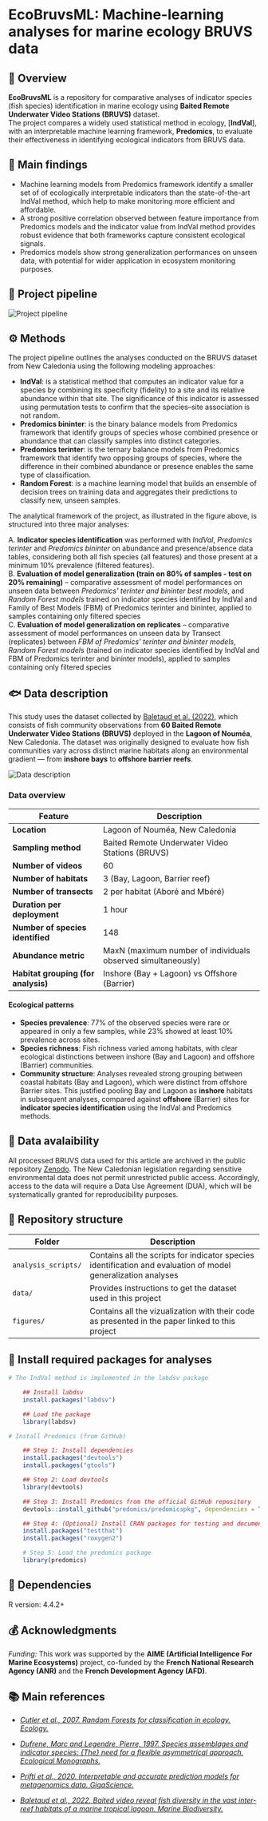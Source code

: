 # EcoBruvsML: Machine-learning analyses for marine ecology BRUVS data

## 🧭 Overview

**EcoBruvsML** is a repository for comparative analyses of indicator species (fish species) identification in marine ecology using **Baited Remote Underwater Video  Stations (BRUVS)** dataset.  
The project compares a widely used statistical method in ecology, [**IndVal**], with an interpretable machine learning framework, **Predomics**, to evaluate their effectiveness in identifying ecological indicators from BRUVS data.


## 🌟 Main findings
- Machine learning models from Predomics framework identify a smaller set of of ecologically interpretable indicators than the state-of-the-art IndVal method, which help to make monitoring  more efficient and affordable.
- A strong positive correlation observed between feature importance from Predomics models and the indicator value from IndVal method provides robust evidence that both frameworks capture consistent ecological signals.
- Predomics models show strong generalization performances on unseen data, with potential for wider application in ecosystem monitoring purposes.


## 🔄 Project pipeline 

![Project pipeline](figures/Figure2/Figure2.svg)

## ⚙️ Methods

The project pipeline outlines the analyses conducted on the BRUVS dataset from New Caledonia using the following modeling approaches:

- **IndVal**: is a statistical method that computes an indicator value for a species by combining its specificity (fidelity) to a site and its relative abundance within that site. The significance of this indicator is assessed using permutation tests to confirm that the species–site association is not random.
- **Predomics bininter**: is the binary balance models from Predomics framework that identify groups of species whose combined presence or abundance that can classify samples into distinct categories. 
- **Predomics terinter**: is the ternary balance models from Predomics framework that identify two opposing groups of species, where the difference in their combined abundance or presence enables the same type of classification.
- **Random Forest**: is a machine learning model that builds an ensemble of decision trees on training data and aggregates their predictions to classify new, unseen samples.

The analytical framework of the project, as illustrated in the figure above, is structured into three major analyses:

A. **Indicator species identification** was performed with *IndVal*, *Predomics terinter* and *Predomics bininter* on abundance and presence/absence data tables, considering both all fish species (all features) and those present at a minimum 10\% prevalence (filtered features).  
B. **Evaluation of model generalization (train on 80% of samples - test on 20% remaining)** – comparative assessment of model performances on unseen data between *Predomics' terinter and bininter best models*, and *Random Forest models* trained on indicator species identified by IndVal and  Family of Best Models  (FBM) of Predomics terinter and bininter, applied to samples containing only filtered species  
C. **Evaluation of model generalization on replicates** – comparative assessment of model performances on unseen data by Transect (replicates) between *FBM of Predomics' terinter and bininter models*, *Random Forest model*s (trained on indicator species identified by IndVal and FBM of Predomics terinter and bininter models), applied to samples containing only filtered species

## 🐟 Data description

This study uses the dataset collected by [Baletaud et al. (2022)](https://link.springer.com/10.1007/s12526-021-01251-3), which consists of fish community observations from **60 Baited Remote Underwater Video Stations (BRUVS)** deployed in the **Lagoon of Nouméa**, New Caledonia. The dataset was originally designed to evaluate how fish communities vary across distinct marine habitats along an environmental gradient — from **inshore bays** to **offshore barrier reefs**.

![Data description](figures/Figure1/Figure1.svg)

### Data overview

| **Feature** | **Description** |
|--------------|-----------------|
| **Location** | Lagoon of Nouméa, New Caledonia |
| **Sampling method** | Baited Remote Underwater Video Stations (BRUVS) |
| **Number of videos** | 60 |
| **Number of habitats** | 3 (Bay, Lagoon, Barrier reef) |
| **Number of transects** | 2 per habitat (Aboré and Mbéré) |
| **Duration per deployment** | 1 hour |
| **Number of species identified** | 148 |
| **Abundance metric** | MaxN (maximum number of individuals observed simultaneously) |
| **Habitat grouping (for analysis)** | Inshore (Bay + Lagoon) vs Offshore (Barrier) |

#### Ecological patterns
- **Species prevalence**: 77% of the observed species were rare or appeared in only a few samples, while 23% showed at least 10% prevalence across sites.  
- **Species richness**: Fish richness varied among habitats, with clear ecological distinctions between inshore (Bay and Lagoon) and offshore (Barrier) communities.  
- **Community structure**: Analyses revealed strong grouping between coastal habitats (Bay and Lagoon), which were distinct from offshore Barrier sites. This justified pooling Bay and Lagoon as **inshore** habitats in subsequent analyses, compared against **offshore** (Barrier) sites for **indicator species identification** using the IndVal and Predomics methods.



## 💾 Data avalaibility 
All processed BRUVS data used for this article are archived in the public repository [Zenodo](https://doi.org/10.5281/zenodo.17283719). The New Caledonian legislation regarding sensitive environmental data does not permit unrestricted public access. Accordingly, access to the data will require a Data Use Agreement (DUA), which will be systematically granted for reproducibility purposes.



## 📁 Repository structure

| Folder | Description |
|--------|--------------|
| `analysis_scripts/` | Contains all the scripts for indicator species identification and evaluation of model generalization analyses |
| `data/` | Provides instructions to get the dataset used in this project |
| `figures/` | Contains all the vizualization with their code as presented in the paper linked to this project |

## 🧩 Install required packages for analyses
```r
# The IndVal method is implemented in the labdsv package

    ## Install labdsv
    install.packages("labdsv")

    ## Load the package
    library(labdsv)

# Install Predomics (from GitHub)

    ## Step 1: Install dependencies
    install.packages("devtools")
    install.packages("gtools")

    ## Step 2: Load devtools
    library(devtools)

    ## Step 3: Install Predomics from the official GitHub repository
    devtools::install_github("predomics/predomicspkg", dependencies = TRUE)

    ## Step 4: (Optional) Install CRAN packages for testing and documentation
    install.packages("testthat")
    install.packages("roxygen2")

    # Step 5: Load the predomics package
    library(predomics)
```



## 🧠 Dependencies

R version: 4.4.2+

## 💰 Acknowledgments

*Funding:* This work was supported by the **AIME (Artificial Intelligence For Marine Ecosystems)** project, co-funded by the **French National Research Agency (ANR)** and the **French Development Agency (AFD)**.

## 📚 Main references

- [*Cutler et al., 2007. Random Forests for classification in ecology. Ecology.*](http://doi.wiley.com/10.1890/07-0539.1)

- [*Dufrene, Marc and Legendre, Pierre, 1997. Species assemblages and indicator species: {The} need for a flexible asymmetrical approach. Ecological Monographs.*](http://doi.wiley.com/10.1890/0012-9615(1997)067[0345:SAAIST]2.0.CO;2)

- [*Prifti et al., 2020. Interpretable and accurate prediction models for metagenomics data. GigaScience.*](https://academic.oup.com/gigascience/article/doi/10.1093/gigascience/giaa010/5801229)

- [*Baletaud et al., 2022. Baited video reveal fish diversity in the vast inter-reef habitats of a marine tropical lagoon. Marine Biodiversity.*](https://link.springer.com/10.1007/s12526-021-01251-3)
